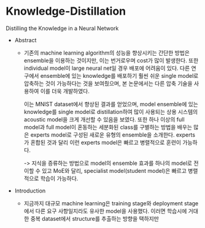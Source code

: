 # Knowledge-Distillation
Distilling the Knowledge in a Neural Network


- Abstract
  - 기존의 machine learning algorithm의 성능을 향상시키는 간단한 방법은 ensemble을 이용하는 것이지만, 이는 번거로우며 cost가 많이 발생한다.
    또한 individual model이 large neural net일 경우 배포에 어려움이 있다. 다른 연구에서 ensemble에 있는 knowledge를 배포하기 훨씬 쉬운 single model로 압축하는 것이 가능하다는 것을 보여줬으며,
    본 논문에서는 다른 압축 기술을 사용하여 이를 더욱 개발하였다.

    이는 MNIST dataset에서 향상된 결과를 얻었으며, model ensemble에 있는 knowledge를 single model로 distillation하여 많이 사용되는 상용 시스템의 acoustic model을 크게 개선할 수 있음을 보였다.
    또한 하나 이상의 full model과 full model이 혼동하는 세분화된 class를 구별하는 방법을 배우는 많은 experts model로 구성된 새로운 유형의 ensemble을 소개한다. experts가 혼합된 것과 달리 이런 experts
    model은 빠르고 병렬적으로 훈련이 가능하다.

    -> 지식을 증류하는 방법으로 model의 ensemble 효과를 하나의 model로 전이할 수 있고 MoE와 달리, specialist model(student model)은 빠르고 병렬적으로 학습이 가능하다.

- Introduction
  - 지금까지 대규모 machine learning은 training stage와 deployment stage에서 다른 요구 사항일지라도 유사한 model을 사용했다. 이러면 학습시에 거대한 중복 dataset에서 structure를 추출하는 방향을 택하지만
    

